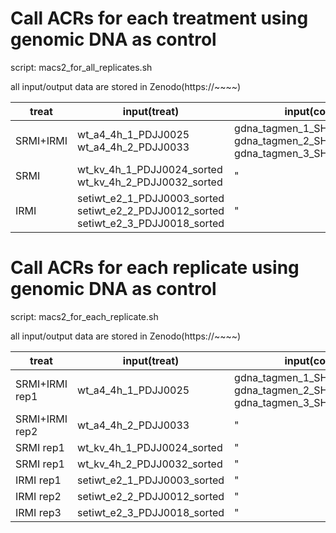 # Call ACRs for each treatment using genomic DNA as control

script: macs2_for_all_replicates.sh

all input/output data are stored in Zenodo(https://~~~~)

| treat  | input(treat)  | input(control) |  output  |
|---|---|---|---|
| SRMI+IRMI  | wt_a4_4h_1_PDJJ0025 <br> wt_a4_4h_2_PDJJ0033 | gdna_tagmen_1_SHXF032G_sorted <br> gdna_tagmen_2_SHXF032H_sorted <br> gdna_tagmen_3_SHXF032I_sorted | wt_a4_4h |
| SRMI |  wt_kv_4h_1_PDJJ0024_sorted <br> wt_kv_4h_2_PDJJ0032_sorted |  " | wt_kv_4h |
| IRMI  | setiwt_e2_1_PDJJ0003_sorted <br> setiwt_e2_2_PDJJ0012_sorted <br> setiwt_e2_3_PDJJ0018_sorted | " | setiwt_e2 |

# Call ACRs for each replicate using genomic DNA as control

script: macs2_for_each_replicate.sh

all input/output data are stored in Zenodo(https://~~~~)

| treat  | input(treat)  | input(control) |  output  |
|---|---|---|---|
| SRMI+IRMI rep1 | wt_a4_4h_1_PDJJ0025 | gdna_tagmen_1_SHXF032G_sorted <br> gdna_tagmen_2_SHXF032H_sorted <br> gdna_tagmen_3_SHXF032I_sorted | wt_a4_4h_1 |
| SRMI+IRMI rep2 | wt_a4_4h_2_PDJJ0033 | " | wt_a4_4h_2 |
| SRMI rep1 |  wt_kv_4h_1_PDJJ0024_sorted |  " | wt_kv_4h_1 |
| SRMI rep1 |  wt_kv_4h_2_PDJJ0032_sorted |  " | wt_kv_4h_2 |
| IRMI rep1 | setiwt_e2_1_PDJJ0003_sorted | " | setiwt_wt_1 |
| IRMI rep2 | setiwt_e2_2_PDJJ0012_sorted | " | setiwt_wt_2 |
| IRMI rep3 | setiwt_e2_3_PDJJ0018_sorted | " | setiwt_wt_3 |
